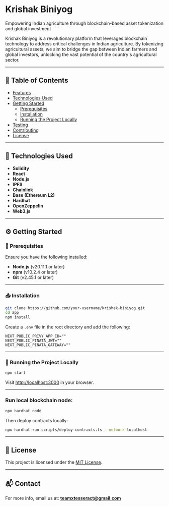 # Krishak Biniyog
Empowering Indian agriculture through blockchain-based asset tokenization and global investment  

Krishak Biniyog is a revolutionary platform that leverages blockchain technology to address critical challenges in Indian agriculture. By tokenizing agricultural assets, we aim to bridge the gap between Indian farmers and global investors, unlocking the vast potential of the country's agricultural sector.

---

## 🌾 Table of Contents

- [Features](#features)
- [Technologies Used](#technologies-used)
- [Getting Started](#getting-started)
  - [Prerequisites](#prerequisites)
  - [Installation](#installation)
  - [Running the Project Locally](#running-the-project-locally)
- [Testing](#testing)
- [Contributing](#contributing)
- [License](#license)

---

## 🧪 Technologies Used

- **Solidity**  
- **React**  
- **Node.js**  
- **IPFS**  
- **Chainlink**  
- **Base (Ethereum L2)**  
- **Hardhat**  
- **OpenZeppelin**  
- **Web3.js**

---

## ⚙️ Getting Started

### 🔧 Prerequisites

Ensure you have the following installed:  
- **Node.js** (v20.11.1 or later)  
- **npm** (v10.2.4 or later)  
- **Git** (v2.45.1 or later)  

---

### 📥 Installation

```bash
git clone https://github.com/your-username/krishak-biniyog.git
cd app
npm install
````

Create a `.env` file in the root directory and add the following:

```
NEXT_PUBLIC_PRIVY_APP_ID=""
NEXT_PUBLIC_PINATA_JWT=""
NEXT_PUBLIC_PINATA_GATEWAY=""
```

---

### 🧾 Running the Project Locally

```bash
npm start
```

Visit [http://localhost:3000](http://localhost:3000) in your browser.

---

### Run local blockchain node:

```bash
npx hardhat node
```

Then deploy contracts locally:

```bash
npx hardhat run scripts/deploy-contracts.ts --network localhost
```

---

## 📄 License

This project is licensed under the [MIT License](LICENSE.md).

---

## 📬 Contact

For more info, email us at: **[teamxtesseract@gmail.com](mailto:teamxtesseract@gmail.com)**
